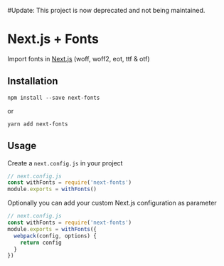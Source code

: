 #Update: This project is now deprecated and not being maintained. 

# Next.js + Fonts

Import fonts in [Next.js](https://github.com/zeit/next.js)
(woff, woff2, eot, ttf & otf)

## Installation

```
npm install --save next-fonts
```

or

```
yarn add next-fonts
```

## Usage

Create a `next.config.js` in your project

```js
// next.config.js
const withFonts = require('next-fonts')
module.exports = withFonts()
```

Optionally you can add your custom Next.js configuration as parameter

```js
// next.config.js
const withFonts = require('next-fonts')
module.exports = withFonts({
  webpack(config, options) {
    return config
  }
})
```
